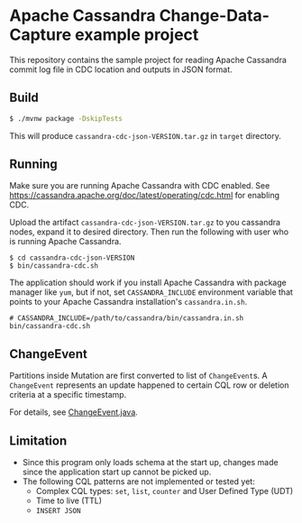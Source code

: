 # Apache Cassandra Change-Data-Capture example project

This repository contains the sample project for reading Apache Cassandra commit log file in CDC location and outputs in JSON format.

## Build

```bash
$ ./mvnw package -DskipTests
```

This will produce `cassandra-cdc-json-VERSION.tar.gz` in `target` directory.

## Running

Make sure you are running Apache Cassandra with CDC enabled.
See https://cassandra.apache.org/doc/latest/operating/cdc.html for enabling CDC.

Upload the artifact `cassandra-cdc-json-VERSION.tar.gz` to you cassandra nodes, expand it to desired directory.
Then run the following with user who is running Apache Cassandra.

```
$ cd cassandra-cdc-json-VERSION
$ bin/cassandra-cdc.sh
```

The application should work if you install Apache Cassandra with package manager like `yum`, but if not,
set `CASSANDRA_INCLUDE` environment variable that points to your Apache Cassandra installation's `cassandra.in.sh`.

```
# CASSANDRA_INCLUDE=/path/to/cassandra/bin/cassandra.in.sh bin/cassandra-cdc.sh
```

## ChangeEvent

Partitions inside Mutation are first converted to list of `ChangeEvent`s.
A `ChangeEvent` represents an update happened to certain CQL row or deletion criteria at a specific timestamp.

For details, see [ChangeEvent.java](src/main/java/com/datastax/oss/cdc/cassandra/ChangeEvent.java).

## Limitation

- Since this program only loads schema at the start up, changes made since the application start up cannot be picked up.
- The following CQL patterns are not implemented or tested yet:
    - Complex CQL types: `set`, `list`, `counter` and User Defined Type (UDT)
    - Time to live (TTL)
    - `INSERT JSON`

